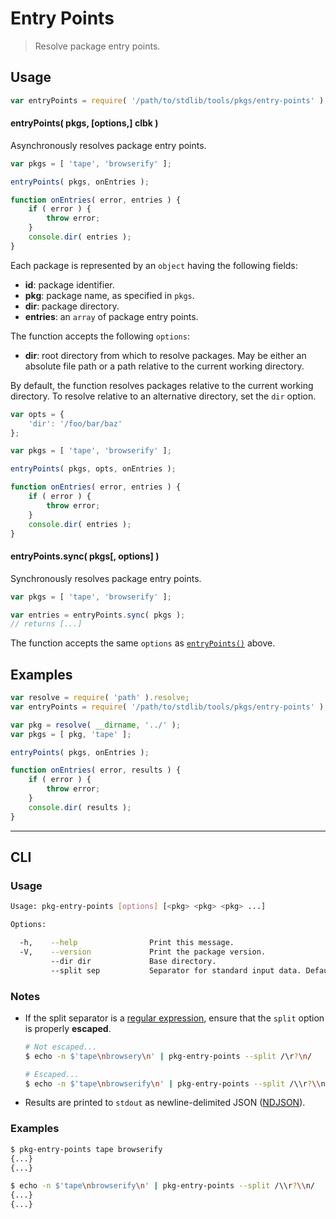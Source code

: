 # Entry Points

> Resolve package entry points.


<!-- <usage> -->

## Usage

``` javascript
var entryPoints = require( '/path/to/stdlib/tools/pkgs/entry-points' );
```

<a name="entry-points"></a>

#### entryPoints( pkgs, \[options,\] clbk )

Asynchronously resolves package entry points.

``` javascript
var pkgs = [ 'tape', 'browserify' ];

entryPoints( pkgs, onEntries );

function onEntries( error, entries ) {
    if ( error ) {
        throw error;
    }
    console.dir( entries );
}
```

Each package is represented by an `object` having the following fields:

* __id__: package identifier.
* __pkg__: package name, as specified in `pkgs`.
* __dir__: package directory.
* __entries__: an `array` of package entry points.

The function accepts the following `options`:

* __dir__: root directory from which to resolve packages. May be either an absolute file path or a path relative to the current working directory.

By default, the function resolves packages relative to the current working directory. To resolve relative to an alternative directory, set the `dir` option.

``` javascript
var opts = {
    'dir': '/foo/bar/baz'
};

var pkgs = [ 'tape', 'browserify' ];

entryPoints( pkgs, opts, onEntries );

function onEntries( error, entries ) {
    if ( error ) {
        throw error;
    }
    console.dir( entries );
}
```


#### entryPoints.sync( pkgs\[, options\] )

Synchronously resolves package entry points.

``` javascript
var pkgs = [ 'tape', 'browserify' ];

var entries = entryPoints.sync( pkgs );
// returns [...]
```

The function accepts the same `options` as [`entryPoints()`](#entry-points) above.

<!-- </usage> -->


<!-- <examples> -->

## Examples

``` javascript
var resolve = require( 'path' ).resolve;
var entryPoints = require( '/path/to/stdlib/tools/pkgs/entry-points' );

var pkg = resolve( __dirname, '../' );
var pkgs = [ pkg, 'tape' ];

entryPoints( pkgs, onEntries );

function onEntries( error, results ) {
    if ( error ) {
        throw error;
    }
    console.dir( results );
}
```

<!-- </examples> -->


---

<!-- <cli> -->

## CLI

<!-- <usage> -->

### Usage

``` bash
Usage: pkg-entry-points [options] [<pkg> <pkg> <pkg> ...]

Options:

  -h,    --help                Print this message.
  -V,    --version             Print the package version.
         --dir dir             Base directory.
         --split sep           Separator for standard input data. Default: '/\r?\n/'.
```

<!-- </usage> -->


<!-- <notes> -->

### Notes

* If the split separator is a [regular expression][regexp], ensure that the `split` option is properly __escaped__.

  ``` bash
  # Not escaped...
  $ echo -n $'tape\nbrowsery\n' | pkg-entry-points --split /\r?\n/

  # Escaped...
  $ echo -n $'tape\nbrowserify\n' | pkg-entry-points --split /\\r?\\n/
  ```

* Results are printed to `stdout` as newline-delimited JSON ([NDJSON][ndjson]).

<!-- </notes> -->


<!-- <examples> -->

### Examples

``` bash
$ pkg-entry-points tape browserify
{...}
{...}
```

``` bash
$ echo -n $'tape\nbrowserify\n' | pkg-entry-points --split /\\r?\\n/
{...}
{...}
```

<!-- </examples> -->

<!-- </cli> -->


<!-- <links> -->

[regexp]: https://developer.mozilla.org/en-US/docs/Web/JavaScript/Guide/Regular_Expressions
[ndjson]: http://ndjson.org/

<!-- </links> -->
